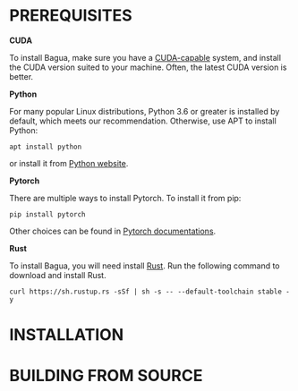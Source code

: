 # PREREQUISITES

**CUDA**

To install Bagua, make sure you have a [CUDA-capable](https://developer.nvidia.com/zh-cn/cuda-zone) system, and install the CUDA version suited to your machine. Often, the latest CUDA version is better.

**Python**

For many popular Linux distributions, Python 3.6 or greater is installed by default, which meets our recommendation. Otherwise, use APT to install Python:

```shell
apt install python
```

or install it from [Python website](https://www.python.org/downloads/).

**Pytorch**

There are multiple ways to install Pytorch. To install it from pip:

```shell
pip install pytorch
```

Other choices can be found in [Pytorch documentations](https://pytorch.org/get-started/locally/).

**Rust**

To install Bagua, you will need install [Rust](https://www.rust-lang.org/). Run the following command to download and install Rust.

```shell
curl https://sh.rustup.rs -sSf | sh -s -- --default-toolchain stable -y
```


# INSTALLATION

# BUILDING FROM SOURCE
